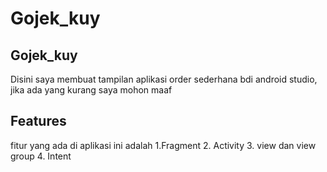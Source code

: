 # Gojek_kuy
## Gojek_kuy
Disini saya membuat tampilan aplikasi order sederhana bdi android studio, jika ada yang kurang saya mohon maaf

## Features
fitur yang ada di aplikasi ini adalah 
1.Fragment
2. Activity
3. view dan view group
4. Intent